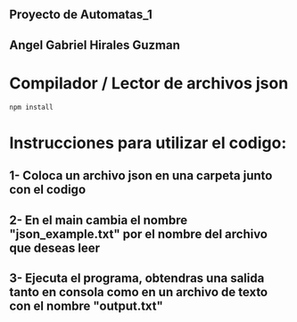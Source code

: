 ## Proyecto de ﻿Automatas_1
## Angel Gabriel Hirales Guzman
# Compilador / Lector de archivos json

```bash
npm install
```

# Instrucciones para utilizar el codigo:
## 1- Coloca un archivo json en una carpeta junto con el codigo
## 2- En el main cambia el nombre "json_example.txt" por el nombre del archivo que deseas leer
## 3- Ejecuta el programa, obtendras una salida tanto en consola como en un archivo de texto con el nombre "output.txt"
